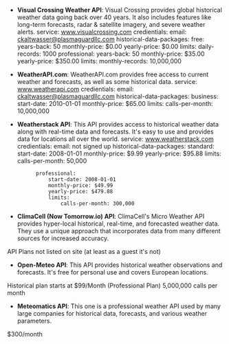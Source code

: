 - **Visual Crossing Weather API**: Visual Crossing provides global historical weather data going back over 40 years. It also includes features like long-term forecasts, radar & satellite imagery, and severe weather alerts.
    service: www.visualcrossing.com
    credientials:
        email: ckaltwasser@plasmaguardllc.com
    historical-data-packages:
        free:
            years-back: 50
            monthly-price: $0.00
            yearly-price: $0.00
            limits:
                daily-records: 1000
        professional:
            years-back: 50
            monthly-price: $35.00
            yearly-price: $350.00
            limits:
                monthly-records: 10,000,000
                

- **WeatherAPI.com**: WeatherAPI.com provides free access to current weather and forecasts, as well as some historical data.
    service: www.weatherapi.com
    credientials:
        email: ckaltwasser@plasmaguardllc.com
    historical-data-packages:
        business:
            start-date: 2010-01-01
            monthly-price: $65.00
        limits:
            calls-per-month: 10,000,000


- **Weatherstack API**: This API provides access to historical weather data along with real-time data and forecasts. It's easy to use and provides data for locations all over the world.
    service: www.weatherstack.com
    credientials:
        email: not signed up
        historical-data-packages:
            standard:
                start-date: 2008-01-01
                monthly-price: $9.99
                yearly-price: $95.88
                limits:
                    calls-per-month: 50,000
        
            professional:
                start-date: 2008-01-01
                monthly-price: $49.99
                yearly-price: $479.88
                limits:
                    calls-per-month: 300,000


- **ClimaCell (Now Tomorrow.io) API**: ClimaCell's Micro Weather API provides hyper-local historical, real-time, and forecasted weather data. They use a unique approach that incorporates data from many different sources for increased accuracy.

API Plans not listed on site (at least as a guest it's not)

- **Open-Meteo API**: This API provides historical weather observations and forecasts. It's free for personal use and covers European locations.

Historical plan starts at $99/Month (Professional Plan)
5,000,000 calls per month

- **Meteomatics API**: This one is a professional weather API used by many large companies for historical data, forecasts, and various weather parameters.

$300/month  
